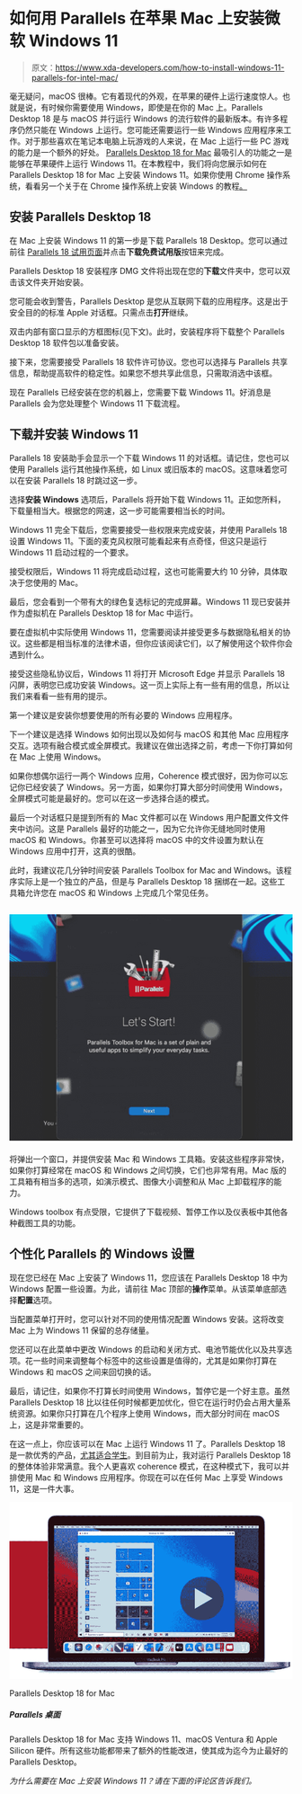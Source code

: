 # 如何用 Parallels 在苹果 Mac 上安装微软 Windows 11

> 原文：<https://www.xda-developers.com/how-to-install-windows-11-parallels-for-intel-mac/>

毫无疑问，macOS 很棒。它有着现代的外观，在苹果的硬件上运行速度惊人。也就是说，有时候你需要使用 Windows，即使是在你的 Mac 上。Parallels Desktop 18 是与 macOS 并行运行 Windows 的流行软件的最新版本。有许多程序仍然只能在 Windows 上运行。您可能还需要运行一些 Windows 应用程序来工作。对于那些喜欢在笔记本电脑上玩游戏的人来说，在 Mac 上运行一些 PC 游戏的能力是一个额外的好处。 [Parallels Desktop 18 for Mac](https://www.anrdoezrs.net/links/100122946/type/dlg/sid/UUxdaUeUpU4811/https://www.parallels.com/products/desktop/) 最吸引人的功能之一是能够在苹果硬件上运行 Windows 11。在本教程中，我们将向您展示如何在 Parallels Desktop 18 for Mac 上安装 Windows 11。如果你使用 Chrome 操作系统，看看另一个关于在 Chrome 操作系统上安装 Windows 的教程[。](https://www.xda-developers.com/windows-10-chrome-os/)

## 安装 Parallels Desktop 18

在 Mac 上安装 Windows 11 的第一步是下载 Parallels 18 Desktop。您可以通过前往 [Parallels 18 试用页面](https://www.anrdoezrs.net/links/100122946/type/dlg/sid/UUxdaUeUpU4811/https://www.parallels.com/products/desktop/trial/)并点击**下载免费试用版**按钮来完成。

Parallels Desktop 18 安装程序 DMG 文件将出现在您的**下载**文件夹中，您可以双击该文件夹开始安装。

您可能会收到警告，Parallels Desktop 是您从互联网下载的应用程序。这是出于安全目的的标准 Apple 对话框。只需点击**打开**继续。

双击内部有窗口显示的方框图标(见下文)。此时，安装程序将下载整个 Parallels Desktop 18 软件包以准备安装。

接下来，您需要接受 Parallels 18 软件许可协议。您也可以选择与 Parallels 共享信息，帮助提高软件的稳定性。如果您不想共享此信息，只需取消选中该框。

现在 Parallels 已经安装在您的机器上，您需要下载 Windows 11。好消息是 Parallels 会为您处理整个 Windows 11 下载流程。

## 下载并安装 Windows 11

Parallels 18 安装助手会显示一个下载 Windows 11 的对话框。请记住，您也可以使用 Parallels 运行其他操作系统，如 Linux 或旧版本的 macOS。这意味着您可以在安装 Parallels 18 时跳过这一步。

选择**安装 Windows** 选项后，Parallels 将开始下载 Windows 11。正如您所料，下载量相当大。根据您的网速，这一步可能需要相当长的时间。

Windows 11 完全下载后，您需要接受一些权限来完成安装，并使用 Parallels 18 设置 Windows 11。下面的麦克风权限可能看起来有点奇怪，但这只是运行 Windows 11 启动过程的一个要求。

接受权限后，Windows 11 将完成启动过程，这也可能需要大约 10 分钟，具体取决于您使用的 Mac。

最后，您会看到一个带有大的绿色复选标记的完成屏幕。Windows 11 现已安装并作为虚拟机在 Parallels Desktop 18 for Mac 中运行。

要在虚拟机中实际使用 Windows 11，您需要阅读并接受更多与数据隐私相关的协议。这些都是相当标准的法律术语，但你应该阅读它们，以了解使用这个软件你会遇到什么。

接受这些隐私协议后，Windows 11 将打开 Microsoft Edge 并显示 Parallels 18 闪屏，表明您已成功安装 Windows。这一页上实际上有一些有用的信息，所以让我们来看看一些有用的提示。

第一个建议是安装你想要使用的所有必要的 Windows 应用程序。

下一个建议是选择 Windows 如何出现以及如何与 macOS 和其他 Mac 应用程序交互。选项有融合模式或全屏模式。我建议在做出选择之前，考虑一下你打算如何在 Mac 上使用 Windows。

如果你想偶尔运行一两个 Windows 应用，Coherence 模式很好，因为你可以忘记你已经安装了 Windows。另一方面，如果你打算大部分时间使用 Windows，全屏模式可能是最好的。您可以在这一步选择合适的模式。

最后一个对话框只是提到所有的 Mac 文件都可以在 Windows 用户配置文件文件夹中访问。这是 Parallels 最好的功能之一，因为它允许你无缝地同时使用 macOS 和 Windows。你甚至可以选择将 macOS 中的文件设置为默认在 Windows 应用中打开，这真的很酷。

此时，我建议花几分钟时间安装 Parallels Toolbox for Mac and Windows。该程序实际上是一个独立的产品，但是与 Parallels Desktop 18 捆绑在一起。这些工具箱允许您在 macOS 和 Windows 上完成几个常见任务。

## ![parallels 17 toolbox](img/91ca78bd62db5f2b94ec6a88a7213e22.png)

将弹出一个窗口，并提供安装 Mac 和 Windows 工具箱。安装这些程序非常快，如果你打算经常在 macOS 和 Windows 之间切换，它们也非常有用。Mac 版的工具箱有相当多的选项，如演示模式、图像大小调整和从 Mac 上卸载程序的能力。

Windows toolbox 有点受限，它提供了下载视频、暂停工作以及仪表板中其他各种截图工具的功能。

## 个性化 Parallels 的 Windows 设置

现在您已经在 Mac 上安装了 Windows 11，您应该在 Parallels Desktop 18 中为 Windows 配置一些设置。为此，请前往 Mac 顶部的**操作**菜单。从该菜单底部选择**配置**选项。

当配置菜单打开时，您可以针对不同的使用情况配置 Windows 安装。这将改变 Mac 上为 Windows 11 保留的总存储量。

您还可以在此菜单中更改 Windows 的启动和关闭方式、电池节能优化以及共享选项。花一些时间来调整每个标签中的这些设置是值得的，尤其是如果你打算在 Windows 和 macOS 之间来回切换的话。

最后，请记住，如果你不打算长时间使用 Windows，暂停它是一个好主意。虽然 Parallels Desktop 18 比以往任何时候都更加优化，但它在运行时仍会占用大量系统资源。如果你只打算在几个程序上使用 Windows，而大部分时间在 macOS 上，这是非常重要的。

在这一点上，你应该可以在 Mac 上运行 Windows 11 了。Parallels Desktop 18 是一款优秀的产品，[尤其适合学生](https://www.xda-developers.com/best-apple-products-for-students/)。到目前为止，我对运行 Parallels Desktop 18 的整体体验非常满意。我个人更喜欢 coherence 模式，在这种模式下，我可以并排使用 Mac 和 Windows 应用程序。你现在可以在任何 Mac 上享受 Windows 11，这是一件大事。

 <picture>![Parallels Desktop 18 for Mac offers support for Windows 11, macOS Ventura, and Apple Silicon hardware. All of these features come with added performance improvements, making this the best Parallels Desktop yet.](img/b964ca11c8cbd7e6c9bfbbd2a5b11c63.png)</picture> 

Parallels Desktop 18 for Mac

##### Parallels 桌面

Parallels Desktop 18 for Mac 支持 Windows 11、macOS Ventura 和 Apple Silicon 硬件。所有这些功能都带来了额外的性能改进，使其成为迄今为止最好的 Parallels Desktop。

*为什么需要在 Mac 上安装 Windows 11？请在下面的评论区告诉我们。*